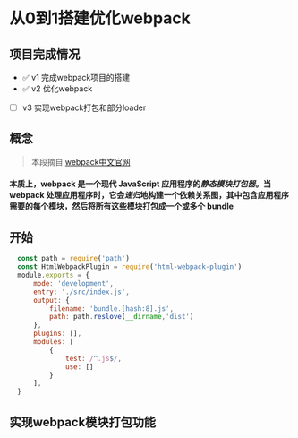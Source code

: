 # 从0到1搭建优化webpack
## 项目完成情况
- ✅ v1 完成webpack项目的搭建
- ✅ v2 优化webpack
- [ ] v3 实现webpack打包和部分loader
## 概念
> 本段摘自 [webpack中文官网](https://www.webpackjs.com/concepts "webpack中文官网")
#### 本质上，webpack 是一个现代 JavaScript 应用程序的***静态模块打包器***。当 webpack 处理应用程序时，它会***递归***地构建一个依赖关系图，其中包含应用程序需要的每个模块，然后将所有这些模块打包成一个或多个 bundle
## 开始
``` javaScript
  const path = require('path')
  const HtmlWebpackPlugin = require('html-webpack-plugin')
  module.exports = {
      mode: 'development',
      entry: './src/index.js',
      output: {
          filename: 'bundle.[hash:8].js',
          path: path.reslove(__dirname,'dist')
      },
      plugins: [],
      modules: [
          {
              test: /^.js$/,
              use: []
          }
      ],
  }
```
## 实现webpack模块打包功能
